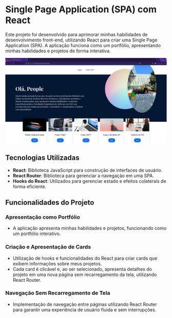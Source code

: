 
# Single Page Application (SPA) com React

Este projeto foi desenvolvido para aprimorar minhas habilidades de desenvolvimento front-end, utilizando React para criar uma Single Page Application (SPA). A aplicação funciona como um portfólio, apresentando minhas habilidades e projetos de forma interativa.

![Screenshot da Página de Negociação](./src/assets/image.png)

## Tecnologias Utilizadas

- **React**: Biblioteca JavaScript para construção de interfaces de usuário.
- **React Router**: Biblioteca para gerenciar a navegação em uma SPA.
- **Hooks do React**: Utilizados para gerenciar estado e efeitos colaterais de forma eficiente.

## Funcionalidades do Projeto

### Apresentação como Portfólio

- A aplicação apresenta minhas habilidades e projetos, funcionando como um portfólio interativo.

### Criação e Apresentação de Cards

- Utilização de hooks e funcionalidades do React para criar cards que exibem informações sobre meus projetos.
- Cada card é clicável e, ao ser selecionado, apresenta detalhes do projeto em uma nova página sem recarregamento da tela, utilizando React Router.

### Navegação Sem Recarregamento de Tela

- Implementação de navegação entre páginas utilizando React Router para garantir uma experiência de usuário fluida e sem interrupções.


